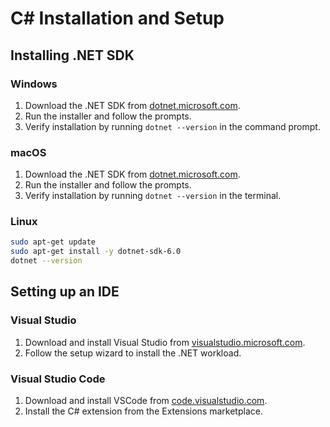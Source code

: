 # C# Installation and Setup

## Installing .NET SDK

### Windows

1. Download the .NET SDK from [dotnet.microsoft.com](https://dotnet.microsoft.com/download).
2. Run the installer and follow the prompts.
3. Verify installation by running `dotnet --version` in the command prompt.

### macOS

1. Download the .NET SDK from [dotnet.microsoft.com](https://dotnet.microsoft.com/download).
2. Run the installer and follow the prompts.
3. Verify installation by running `dotnet --version` in the terminal.

### Linux

```bash
sudo apt-get update
sudo apt-get install -y dotnet-sdk-6.0
dotnet --version
```

## Setting up an IDE

### Visual Studio

1. Download and install Visual Studio from [visualstudio.microsoft.com](https://visualstudio.microsoft.com/).
2. Follow the setup wizard to install the .NET workload.

### Visual Studio Code

1. Download and install VSCode from [code.visualstudio.com](https://code.visualstudio.com/).
2. Install the C# extension from the Extensions marketplace.

